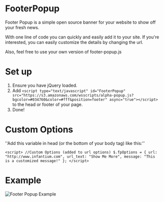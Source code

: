 FooterPopup
==========

Footer Popup is a simple open source banner for your website to show off your fresh news.

With one line of code you can quickly and easily add it to your site. If you're interested, you can easily customize the details by changing the url.

Also, feel free to use your own version of footer-popup.js


# Set up

1. Ensure you have jQuery loaded.
2. Add `<script type="text/javascript" id="FooterPopup" src="https://s3.amazonaws.com/wsscripts/alpha-popup.js?bgcolor=#034760&color=#fff&position=footer" async="true"></script>` to the head or footer of your page.
3. Done!

# Custom Options

''Add this variable in head (or the bottom of your body tag) like this:''

 `<script>
    //Custom Options (added to url options)
    $.fpOptions = {
        url: "http://www.infantium.com",
        url_text: "Show Me More",
        message: "This is a customized message!"
    };
 </script>`

# Example

![Footer Popup Example](https://infantiumdev.blob.core.windows.net/static/footer-popup.png)


